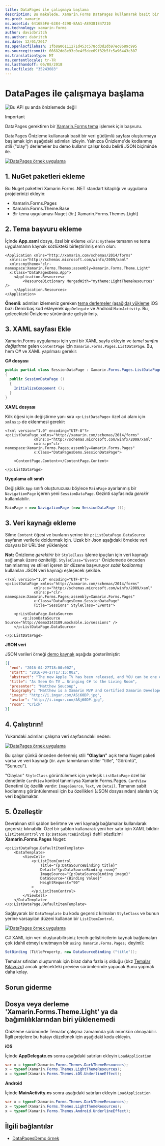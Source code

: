 ```yaml
---
title: DataPages ile çalışmaya başlama
description: Bu makalede, Xamarin.Forms DataPages kullanarak basit bir veri güdümlü sayfası oluşturmaya başlamak açıklanmaktadır.
ms.prod: xamarin
ms.assetid: 6416E5FA-6384-4298-BAA1-A89381E47210
ms.technology: xamarin-forms
author: davidbritch
ms.author: dabritch
ms.date: 12/01/2017
ms.openlocfilehash: 1fb8a06111271d453c578cd3d2db97ec8689c995
ms.sourcegitcommit: 66682dd8e93c0e4f5dee69f32b5fc5a96443e307
ms.translationtype: MT
ms.contentlocale: tr-TR
ms.lasthandoff: 06/08/2018
ms.locfileid: "35243083"
---
```

# <a name="getting-started-with-datapages"></a>DataPages ile çalışmaya başlama

![](~/media/shared/preview.png "Bu API şu anda önizlemede değil")

> [!IMPORTANT]
> DataPages gerektiren bir [Xamarin.Forms tema](~/xamarin-forms/user-interface/themes/index.md) işlemek için başvuru.


DataPages Önizleme kullanarak basit bir veri güdümlü sayfası oluşturmaya başlamak için aşağıdaki adımları izleyin. Yalnızca Önizleme'de kodlanmış stili ("olay") derlemeler bu demo kullanır çalışır kodu belirli JSON biçiminde ile.

[![](get-started-images/demo-sml.png "DataPages örnek uygulama")](get-started-images/demo.png#lightbox "DataPages örnek uygulama")

## <a name="1-add-nuget-packages"></a>1. NuGet paketleri ekleme

Bu Nuget paketleri Xamarin.Forms .NET standart kitaplığı ve uygulama projelerinizi ekleyin:

* Xamarin.Forms.Pages
* Xamarin.Forms.Theme.Base
* Bir tema uygulaması Nuget (ör.) Xamarin.Forms.Themes.Light)

## <a name="2-add-theme-reference"></a>2. Tema başvuru ekleme

İçinde **App.xaml** dosya, özel bir ekleme `xmlns:mytheme` temanın ve tema uygulamanın kaynak sözlükteki birleştirilmiş emin olun:

```xaml
<Application xmlns="http://xamarin.com/schemas/2014/forms"
  xmlns:x="http://schemas.microsoft.com/winfx/2009/xaml"
  xmlns:mytheme="clr-namespace:Xamarin.Forms.Themes;assembly=Xamarin.Forms.Theme.Light"
  x:Class="DataPagesDemo.App">
    <Application.Resources>
        <ResourceDictionary MergedWith="mytheme:LightThemeResources" />
    </Application.Resources>
</Application>
```

**Önemli:** adımları izlemeniz gereken [tema derlemeler (aşağıda) yükleme](#loadtheme) iOS bazı Demirbaş kod ekleyerek `AppDelegate` ve Android `MainActivity`. Bu, gelecekteki Önizleme sürümünde geliştirilmiş.


## <a name="3-add-a-xaml-page"></a>3. XAML sayfası Ekle

Xamarin.Forms uygulaması için yeni bir XAML sayfa ekleyin ve *temel sınıfını değiştirme* gelen `ContentPage` için `Xamarin.Forms.Pages.ListDataPage`. Bu, hem C# ve XAML yapılması gerekir:

**C# dosyası**

```csharp
public partial class SessionDataPage : Xamarin.Forms.Pages.ListDataPage // was ContentPage
{
  public SessionDataPage ()
  {
    InitializeComponent ();
  }
}
```

**XAML dosyası**

Kök öğesi için değiştirme yanı sıra `<p:ListDataPage>` özel ad alanı için `xmlns:p` de eklenmesi gerekir:

```xaml
<?xml version="1.0" encoding="UTF-8"?>
<p:ListDataPage xmlns="http://xamarin.com/schemas/2014/forms"
             xmlns:x="http://schemas.microsoft.com/winfx/2009/xaml"
             xmlns:p="clr-namespace:Xamarin.Forms.Pages;assembly=Xamarin.Forms.Pages"
             x:Class="DataPagesDemo.SessionDataPage">

    <ContentPage.Content></ContentPage.Content>

</p:ListDataPage>
```

**Uygulama alt sınıfı**

Değişiklik `App` sınıfı oluşturucusu böylece `MainPage` ayarlanmış bir `NavigationPage` içeren yeni `SessionDataPage`. Gezinti sayfasında *gerekir* kullanılabilir.

```csharp
MainPage = new NavigationPage (new SessionDataPage ());
```

## <a name="3-add-the-datasource"></a>3. Veri kaynağı ekleme

Silme `Content` öğesi ve bunların yerine bir `p:ListDataPage.DataSource` sayfanın verilerle doldurmak için. Uzak bir Json aşağıdaki örnekte veri dosyası bir URL'den yükleniyor.

**Not:** Önizleme *gerektirir* bir `StyleClass` işleme ipuçları için veri kaynağı sağlamak üzere özniteliği. `StyleClass="Events"` Önizlemede önceden tanımlanmış ve stilleri içeren bir düzene başvuruyor *sabit kodlanmış* kullanılan JSON veri kaynağı eşleşecek şekilde.

```xaml
<?xml version="1.0" encoding="UTF-8"?>
<p:ListDataPage xmlns="http://xamarin.com/schemas/2014/forms"
             xmlns:x="http://schemas.microsoft.com/winfx/2009/xaml"
             xmlns:p="clr-namespace:Xamarin.Forms.Pages;assembly=Xamarin.Forms.Pages"
             x:Class="DataPagesDemo.SessionDataPage"
             Title="Sessions" StyleClass="Events">

    <p:ListDataPage.DataSource>
        <p:JsonDataSource Source="http://demo3143189.mockable.io/sessions" />
    </p:ListDataPage.DataSource>

</p:ListDataPage>
```

**JSON veri**

JSON verileri örneği [demo kaynak](http://demo3143189.mockable.io/sessions) aşağıda gösterilmiştir:

```json
[{
  "end": "2016-04-27T18:00:00Z",
  "start": "2016-04-27T17:15:00Z",
  "abstract": "The new Apple TV has been released, and YOU can be one of the first developers to write apps for it. To make things even better, you can build these apps in C#! This session will introduce the basics of how to create a tvOS app with Xamarin, including: differences between tvOS and iOS APIs, TV user interface best practices, responding to user input, as well as the capabilities and limitations of building apps for a television. Grab some popcorn—this is going to be good!",
  "title": "As Seen On TV … Bringing C# to the Living Room",
  "presenter": "Matthew Soucoup",
  "biography": "Matthew is a Xamarin MVP and Certified Xamarin Developer from Madison, WI. He founded his company Code Mill Technologies and started the Madison Mobile .Net Developers Group.  Matt regularly speaks on .Net and Xamarin development at user groups, code camps and conferences throughout the Midwest. Matt gardens hot peppers, rides bikes, and loves Wisconsin micro-brews and cheese.",
  "image": "http://i.imgur.com/ASj60DP.jpg",
  "avatar": "http://i.imgur.com/ASj60DP.jpg",
  "room": "Crick"
}]
```

## <a name="4-run"></a>4. Çalıştırın!

Yukarıdaki adımları çalışma veri sayfasındaki neden:

[![](get-started-images/demo-sml.png "DataPages örnek uygulama")](get-started-images/demo.png#lightbox "DataPages örnek uygulama")

Bu çalışır çünkü önceden derlenmiş stili **"Olayları"** açık tema Nuget paketi varsa ve veri kaynağı (ör. aynı tanımlanan stiller "title", "Görüntü", "Sunucu").

"Olayları" `StyleClass` görüntülemek için yerleşik `ListDataPage` özel bir denetimle `CardView` kontrol tanımlıysa Xamarin.Forms.Pages. `CardView` Denetimi üç özellik vardır: `ImageSource`, `Text`, ve `Detail`. Temanın sabit kodlanmış görüntülenmesi için bu özellikleri (JSON dosyasından) alanları üç veri bağlamaktır.

## <a name="5-customize"></a>5. Özelleştir

Devralınan stili şablon belirtme ve veri kaynağı bağlamalar kullanılarak geçersiz kılınabilir. Özel bir şablon kullanarak yeni her satır için XAML bildirir `ListItemControl` ve `{p:DataSourceBinding}` dahil sözdizimi **Xamarin.Forms.Pages** Nuget:

```xaml
<p:ListDataPage.DefaultItemTemplate>
    <DataTemplate>
        <ViewCell>
            <p:ListItemControl
                Title="{p:DataSourceBinding title}"
                Detail="{p:DataSourceBinding room}"
                ImageSource="{p:DataSourceBinding image}"
                DataSource="{Binding Value}"
                HeightRequest="90"
            >
            </p:ListItemControl>
        </ViewCell>
    </DataTemplate>
</p:ListDataPage.DefaultItemTemplate>
```

Sağlayarak bir `DataTemplate` bu kodu geçersiz kılmaları `StyleClass` ve bunun yerine varsayılan düzeni kullanan bir `ListItemControl`.

[![](get-started-images/custom-sml.png "DataPages örnek uygulama")](get-started-images/custom.png#lightbox "DataPages örnek uygulama")

C# XAML için veri oluşturabilirsiniz tercih geliştiricilerin kaynak bağlamaları çok (dahil etmeyi unutmayın bir `using Xamarin.Forms.Pages;` deyimi):

```csharp
SetBinding (TitleProperty, new DataSourceBinding ("title"));
```


Temalar sıfırdan oluşturmak için biraz daha fazla iş olduğu (bkz [Temalar Kılavuzu](~/xamarin-forms/user-interface/themes/index.md)) ancak gelecekteki preview sürümlerinde yapacak Bunu yapmak daha kolay.


## <a name="troubleshooting"></a>Sorun giderme

<a name="loadtheme" />

## <a name="could-not-load-file-or-assembly-xamarinformsthemelight-or-one-of-its-dependencies"></a>Dosya veya derleme 'Xamarin.Forms.Theme.Light' ya da bağımlılıklarından biri yüklenemedi

Önizleme sürümünde Temalar çalışma zamanında yük mümkün olmayabilir. İlgili projelere bu hatayı düzeltmek için aşağıdaki kodu ekleyin.

**iOS**

İçinde **AppDelegate.cs** sonra aşağıdaki satırları ekleyin `LoadApplication`

```csharp
var x = typeof(Xamarin.Forms.Themes.DarkThemeResources);
x = typeof(Xamarin.Forms.Themes.LightThemeResources);
x = typeof(Xamarin.Forms.Themes.iOS.UnderlineEffect);
```

**Android**

İçinde **MainActivity.cs** sonra aşağıdaki satırları ekleyin `LoadApplication`

```csharp
var x = typeof(Xamarin.Forms.Themes.DarkThemeResources);
x = typeof(Xamarin.Forms.Themes.LightThemeResources);
x = typeof(Xamarin.Forms.Themes.Android.UnderlineEffect);
```



## <a name="related-links"></a>İlgili bağlantılar

- [DataPagesDemo örnek](https://github.com/xamarin/xamarin-forms-samples/tree/master/Pages/DataPagesDemo)
